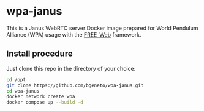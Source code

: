 # wpa-janus

This is a Janus WebRTC server Docker image prepared for World Pendulum Alliance (WPA) usage with the [FREE_Web](https://github.com/e-lab-FREE/FREE_Web/blob/master/README.md) framework.

## Install procedure

Just clone this repo in the directory of your choice:

```bash
cd /opt
git clone https://github.com/bgeneto/wpa-janus.git
cd wpa-janus
docker network create wpa
docker compose up --build -d
```


